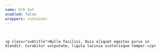 ```yaml
---
name: Orb Set
enabled: false
wrappers: container
---
```


<div class="orb-set">
    <div class="orb-set-wrapper">
        <img class="orb orb-1" src="http://placehold.it/400" alt="">
        <img class="orb orb-2" src="http://placehold.it/400" alt="">
        <img class="orb orb-3" src="http://placehold.it/400" alt="">
        <img class="orb orb-4" src="http://placehold.it/400" alt="">
        <img class="orb orb-5" src="http://placehold.it/400" alt="">
    </div>

    <p class="subtitle">Nulla facilisi. Duis aliquet egestas purus in blandit. Curabitur vulputate, ligula lacinia scelerisque tempor.</p>
</div>

